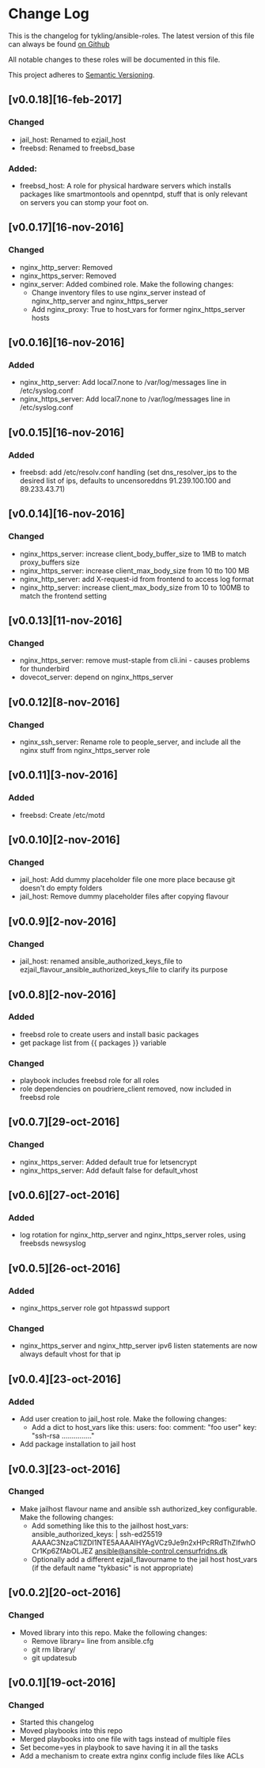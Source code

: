 # Change Log
This is the changelog for tykling/ansible-roles. The latest version of this file can always be found [on Github](https://github.com/tykling/ansible-roles/blob/master/CHANGELOG.md)

All notable changes to these roles will be documented in this file.

This project adheres to [Semantic Versioning](http://semver.org/).

## [v0.0.18][16-feb-2017]
### Changed
- jail_host: Renamed to ezjail_host
- freebsd: Renamed to freebsd_base

### Added:
- freebsd_host: A role for physical hardware servers which installs packages like smartmontools and openntpd,
                stuff that is only relevant on servers you can stomp your foot on.


## [v0.0.17][16-nov-2016]
### Changed
- nginx_http_server: Removed
- nginx_https_server: Removed
- nginx_server: Added combined role. Make the following changes:
  - Change inventory files to use nginx_server instead of nginx_http_server and nginx_https_server
  - Add nginx_proxy: True to host_vars for former nginx_https_server hosts


## [v0.0.16][16-nov-2016]
### Added
- nginx_http_server: Add local7.none to /var/log/messages line in /etc/syslog.conf
- nginx_https_server: Add local7.none to /var/log/messages line in /etc/syslog.conf


## [v0.0.15][16-nov-2016]
### Added
- freebsd: add /etc/resolv.conf handling (set dns_resolver_ips to the desired list of ips, defaults to uncensoreddns 91.239.100.100 and 89.233.43.71)


## [v0.0.14][16-nov-2016]
### Changed
- nginx_https_server: increase client_body_buffer_size to 1MB to match proxy_buffers size
- nginx_https_server: increase client_max_body_size from 10 tto 100 MB
- nginx_http_server: add X-request-id from frontend to access log format
- nginx_http_server: increase client_max_body_size from 10 to 100MB to match the frontend setting


## [v0.0.13][11-nov-2016]
### Changed
- nginx_https_server: remove must-staple from cli.ini - causes problems for thunderbird
- dovecot_server: depend on nginx_https_server


## [v0.0.12][8-nov-2016]
### Changed
- nginx_ssh_server: Rename role to people_server, and include all the nginx stuff from nginx_https_server role


## [v0.0.11][3-nov-2016]
### Added
- freebsd: Create /etc/motd


## [v0.0.10][2-nov-2016]
### Changed
- jail_host: Add dummy placeholder file one more place because git doesn't do empty folders
- jail_host: Remove dummy placeholder files after copying flavour


## [v0.0.9][2-nov-2016]
### Changed
- jail_host: renamed ansible_authorized_keys_file to ezjail_flavour_ansible_authorized_keys_file to clarify its purpose


## [v0.0.8][2-nov-2016]
### Added
- freebsd role to create users and install basic packages
- get package list from {{ packages }} variable

### Changed
- playbook includes freebsd role for all roles
- role dependencies on poudriere_client removed, now included in freebsd role


## [v0.0.7][29-oct-2016]
### Changed
- nginx_https_server: Added default true for letsencrypt
- nginx_https_server: Add default false for default_vhost


## [v0.0.6][27-oct-2016]
### Added
- log rotation for nginx_http_server and nginx_https_server roles, using freebsds newsyslog


## [v0.0.5][26-oct-2016]
### Added
- nginx_https_server role got htpasswd support
### Changed
- nginx_https_server and nginx_http_server ipv6 listen statements are now always default vhost for that ip


## [v0.0.4][23-oct-2016]
### Added
- Add user creation to jail_host role. Make the following changes:
  - Add a dict to host_vars like this:
    users:
      foo:
      comment: "foo user"
      key: "ssh-rsa ..............."
- Add package installation to jail host


## [v0.0.3][23-oct-2016]
### Changed
- Make jailhost flavour name and ansible ssh authorized_key configurable. Make the following changes:
    - Add something like this to the jailhost host_vars:
        ansible_authorized_keys: |
          ssh-ed25519 AAAAC3NzaC1lZDI1NTE5AAAAIHYAgVCz9Je9n2xHPcRRdThZIfwhOCr1Kp6ZfAbOLJEZ ansible@ansible-control.censurfridns.dk
    - Optionally add a different ezjail_flavourname to the jail host host_vars (if the default name "tykbasic" is not appropriate)


## [v0.0.2][20-oct-2016]
### Changed
- Moved library into this repo. Make the following changes:
    - Remove library= line from ansible.cfg
    - git rm library/
    - git updatesub


## [v0.0.1][19-oct-2016]
### Changed
- Started this changelog
- Moved playbooks into this repo
- Merged playbooks into one file with tags instead of multiple files
- Set become=yes in playbook to save having it in all the tasks
- Add a mechanism to create extra nginx config include files like ACLs

